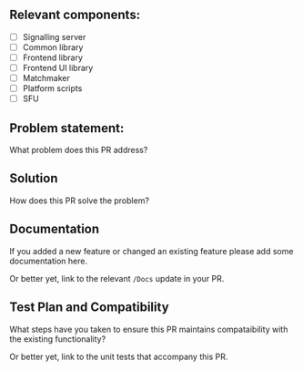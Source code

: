 ## Relevant components:
- [ ] Signalling server
- [ ] Common library
- [ ] Frontend library
- [ ] Frontend UI library
- [ ] Matchmaker
- [ ] Platform scripts
- [ ] SFU

## Problem statement:
What problem does this PR address?

## Solution
How does this PR solve the problem?

## Documentation
If you added a new feature or changed an existing feature please add some documentation here.

Or better yet, link to the relevant `/Docs` update in your PR.

## Test Plan and Compatibility
What steps have you taken to ensure this PR maintains compataibility with the existing functionality? 

Or better yet, link to the unit tests that accompany this PR.
